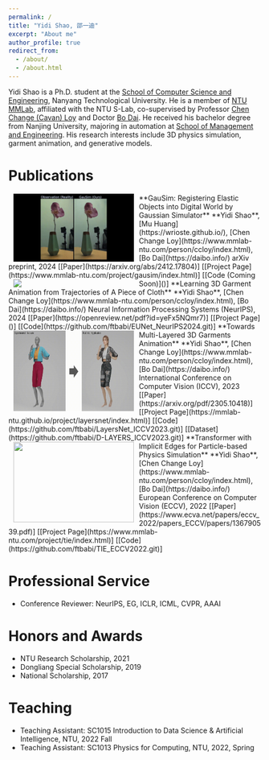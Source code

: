 ```yaml
---
permalink: /
title: "Yidi Shao, 邵一迪"
excerpt: "About me"
author_profile: true
redirect_from: 
  - /about/
  - /about.html
---
```


Yidi Shao is a Ph.D. student at the [School of Computer Science and Engineering](http://scse.ntu.edu.sg/Pages/Home.aspx), Nanyang Technological University. He is a member of [NTU MMLab](https://www.mmlab-ntu.com/), affiliated with the NTU S-Lab, co-supervised by Professor [Chen Change (Cavan) Loy](https://www.mmlab-ntu.com/person/ccloy/index.html) and Doctor [Bo Dai](https://daibo.info/). He received his bachelor degree from Nanjing University, majoring in automation at [School of Management and Engineering](https://sme.nju.edu.cn/mainm.htm). His research interests include 3D physics simulation, garment animation, and generative models.

# Publications
<!-- ====== -->
<img src='./images/gausim.gif' width="240" hspace="10" align="left"/>
**GauSim: Registering Elastic Objects into Digital World by Gaussian Simulator**  
**Yidi Shao**, [Mu Huang](https://wrioste.github.io/), [Chen Change Loy](https://www.mmlab-ntu.com/person/ccloy/index.html), [Bo Dai](https://daibo.info/)  
arXiv preprint, 2024             
[[Paper](https://arxiv.org/abs/2412.17804)] [[Project Page](https://www.mmlab-ntu.com/project/gausim/index.html)] [[Code (Coming Soon)]()]

<img src='./images/eunet.gif' width="240" hspace="10" align="left"/>
**Learning 3D Garment Animation from Trajectories of A Piece of Cloth**  
**Yidi Shao**, [Chen Change Loy](https://www.mmlab-ntu.com/person/ccloy/index.html), [Bo Dai](https://daibo.info/)  
Neural Information Processing Systems (NeurIPS), 2024
[[Paper](https://openreview.net/pdf?id=yeFx5NQmr7)] [[Project Page]()] [[Code](https://github.com/ftbabi/EUNet_NeurIPS2024.git)]

<img src='./images/layersnet.gif' width="240" hspace="10" height="160" align="left"/>
**Towards Multi-Layered 3D Garments Animation**  
**Yidi Shao**, [Chen Change Loy](https://www.mmlab-ntu.com/person/ccloy/index.html), [Bo Dai](https://daibo.info/)  
International Conference on Computer Vision (ICCV), 2023  
[[Paper](https://arxiv.org/pdf/2305.10418)] [[Project Page](https://mmlab-ntu.github.io/project/layersnet/index.html)] [[Code](https://github.com/ftbabi/LayersNet_ICCV2023.git)] [[Dataset](https://github.com/ftbabi/D-LAYERS_ICCV2023.git)]

<img src='./images/tie.gif' width="240" hspace="10" height="160" align="left"/>
**Transformer with Implicit Edges for Particle-based Physics Simulation**  
**Yidi Shao**, [Chen Change Loy](https://www.mmlab-ntu.com/person/ccloy/index.html), [Bo Dai](https://daibo.info/)
European Conference on Computer Vision (ECCV), 2022  
[[Paper](https://www.ecva.net/papers/eccv_2022/papers_ECCV/papers/136790539.pdf)] [[Project Page](https://www.mmlab-ntu.com/project/tie/index.html)] [[Code](https://github.com/ftbabi/TIE_ECCV2022.git)]

# Professional Service
* Conference Reviewer: NeurIPS, EG, ICLR, ICML, CVPR, AAAI

# Honors and Awards
* NTU Research Scholarship, 2021
* Dongliang Special Scholarship, 2019
* National Scholarship, 2017

# Teaching
* Teaching Assistant: SC1015 Introduction to Data Science & Artificial Intelligence, NTU, 2022 Fall
* Teaching Assistant: SC1013 Physics for Computing, NTU, 2022, Spring
